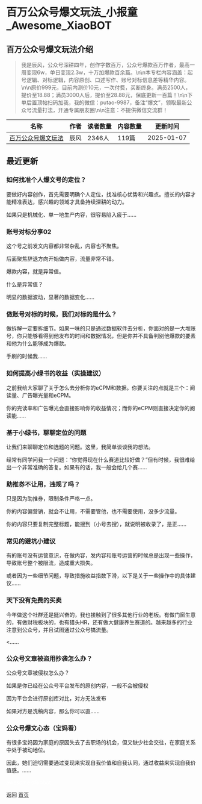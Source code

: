 # 百万公众号爆文玩法_小报童_Awesome_XiaoBOT

## 百万公众号爆文玩法介绍
> 我是辰风，公众号深耕四年，创作字数百万，公众号爆款百万作者，最高一周变现6w，单日变现2.3w，十万加爆款百余篇。\n\n本专栏内容涵盖：起号逻辑、对标逻辑，内容原创、口述写作、账号对标信息差等精华内容。\n\n原价999元，目前内测价10元，一次付费，买断终身。满员2500人，提价至18.88；满员3000人后，提价至28.88元，保底更新一百篇！\n\n下单后置顶帖扫码加我，我的微信：putao-9987，备注“爆文”，领取最新公众号流量打法，开通专属朋友圈\n\n注意：不提供微信交流群！  
  


|名称|作者|读者数量|内容数量|更新时间|
|---|---|---|---|---|
|[百万公众号爆文玩法](https://xiaobot.net/p/yeyuji1?refer=0b133df9-27dc-423b-8101-639049001c13)|辰风|2346人|119篇|2025-01-07|

## 最近更新
### 如何找准个人爆文号的定位？

要做好内容创作，首先需要明确个人定位，找准核心优势和兴趣点。擅长的内容才能精准表达，感兴趣的领域才具备持续深耕的动力。

如果只是机械化、单一地生产内容，很容易陷入疲于......

### 账号对标分享02

这个号之前发文内容都非常杂乱，内容也不聚焦。

后面聚焦辞退方向开始做内容，流量非常不错。

爆款内容，就是异常值。

什么是异常值？

明显的数据波动，显著的数据变化......

### 做账号对标的时候，我们对标的是什么？

做拆解一定要拆细节。如果一味的只是通过数据软件去分析，你面对的是一大堆账号，你只能够看得到他发布的时间和数据情况，但是你并不具备判别他爆款的要素和他为什么能够成为爆款。

手刷的时候我......

### 如何提高小绿书的收益（实操建议）

之前我给大家聊了关于怎么去分析你的eCPM和数据。你要关注的点就是三个：阅读量、广告曝光量和eCPM。

你的完读率和广告曝光会直接影响你的收益情况；而你的eCPM则直接决定你的阅读能......

### 基于小绿书，聊聊定位的问题

让我们来聊聊定位和选题的问题。这里，我简单谈谈我的想法。

经常有同学问我一个问题：“你觉得现在什么赛道比较好做？”但有时候，我很难给出一个非常准确的答复。如果有的话，我一般会给几个赛......

### 助推券不让用，违规了吗？

只是因为助推券，限制条件严格一点。

你的内容偏营销，就会不让用，不需要管他，也不需要使用，没多少流量。

你的内容只要复制完整标题，能搜到（小号去搜），就说明被收录了，是正......

### 常见的避坑小建议

有的账号没有运营意识，在做内容，发内容和账号运营的时候总是出现一些操作，导致账号整个被限流，造成重大损失。

或者因为一些细节问题，导致措施收益指数下滑，以下是关于一些操作中的具体建议......

### 天下没有免费的买卖

今年做这个社群还是挺兴奋的，我也接触到了很多其他行业的老板。有做门窗生意的，有做财税板块的，也有猎头HR，还有做大健康养生赛道的。越来越多的行业注意到公众号，并且试图通过公众号搞流量。

<......

### 公众号文章被盗用抄袭怎么办？

公众号文章被侵权怎么办？

​如果是你已经在公众号平台发布的原创内容，一般不会被侵权

​因为平台会进行原创库对比，对方无法发布

如果对方是洗稿内容，那么你可以直......

### 公众号爆文心态（宝妈看）

有很多宝妈因为家庭的原因失去了去职场的机会，但又缺少社会交往，在家庭关系中处于被动地位。

因此，她们迫切需要通过变现来实现自我价值和自我认同，通过收益来实现自我价值感。......


<a href="https://github.com/Reno9527/awesome-xiaobot" style="color: white; text-decoration: none;">awesome-xiaobot</a>

返回 [首页](../README.md)
